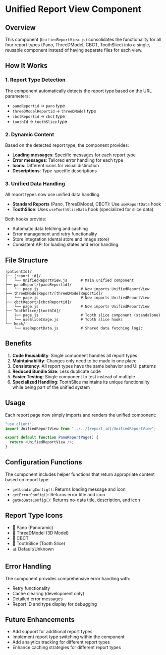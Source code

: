 # Unified Report View Component

## Overview
This component (`UnifiedReportView.js`) consolidates the functionality for all four report types (Pano, ThreeDModel, CBCT, ToothSlice) into a single, reusable component instead of having separate files for each view.

## How It Works

### 1. Report Type Detection
The component automatically detects the report type based on the URL parameters:
- `panoReportid` → `pano` type
- `threeDModelReportid` → `threeDModel` type  
- `cbctReportid` → `cbct` type
- `toothId` → `toothSlice` type

### 2. Dynamic Content
Based on the detected report type, the component provides:
- **Loading messages**: Specific messages for each report type
- **Error messages**: Tailored error handling for each type
- **Icons**: Different icons for visual distinction
- **Descriptions**: Type-specific descriptions

### 3. Unified Data Handling
All report types now use unified data handling:

- **Standard Reports** (Pano, ThreeDModel, CBCT): Use `useReportData` hook
- **ToothSlice**: Uses `useToothSliceData` hook (specialized for slice data)

Both hooks provide:
- Automatic data fetching and caching
- Error management and retry functionality
- Store integration (dental store and image store)
- Consistent API for loading states and error handling

## File Structure

```
[patientId]/
├── [report_id]/
│   └── UnifiedReportView.js      # Main unified component
├── panoReport/[panoReportid]/
│   └── page.js                   # Now imports UnifiedReportView
├── threeDModelReport/[threeDModelReportid]/
│   └── page.js                   # Now imports UnifiedReportView
├── cbctReport/[cbctReportid]/
│   └── page.js                   # Now imports UnifiedReportView
├── ToothSlice/[toothId]/
│   ├── page.js                   # Tooth slice component (standalone)
│   └── useSliceImage.js          # Tooth slice hooks
└── hook/
    └── useReportData.js          # Shared data fetching logic
```

## Benefits

1. **Code Reusability**: Single component handles all report types
2. **Maintainability**: Changes only need to be made in one place
3. **Consistency**: All report types have the same behavior and UI patterns
4. **Reduced Bundle Size**: Less duplicate code
5. **Easier Testing**: Single component to test instead of multiple
6. **Specialized Handling**: ToothSlice maintains its unique functionality while being part of the unified system

## Usage

Each report page now simply imports and renders the unified component:

```javascript
"use client";
import UnifiedReportView from "../../[report_id]/UnifiedReportView";

export default function PanoReportPage() {
  return <UnifiedReportView />;
}
```

## Configuration Functions

The component includes helper functions that return appropriate content based on report type:

- `getLoadingConfig()`: Returns loading message and icon
- `getErrorConfig()`: Returns error title and icon  
- `getNoDataConfig()`: Returns no-data title, description, and icon

## Report Type Icons

- 🦷 Pano (Panoramic)
- 🎯 ThreeDModel (3D Model)
- 📄 CBCT
- 🦷 ToothSlice (Tooth Slice)
- 📊 Default/Unknown

## Error Handling

The component provides comprehensive error handling with:
- Retry functionality
- Cache clearing (development only)
- Detailed error messages
- Report ID and type display for debugging

## Future Enhancements

- Add support for additional report types
- Implement report type switching within the component
- Add analytics tracking for different report types
- Enhance caching strategies for different report types
